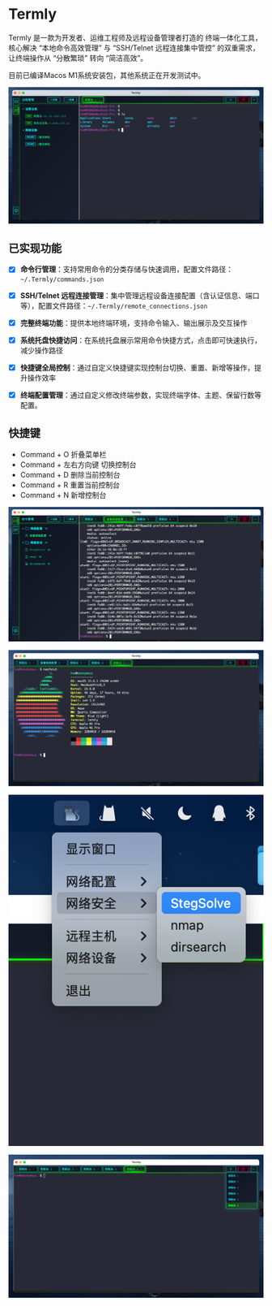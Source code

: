 # Termly

Termly 是一款为开发者、运维工程师及远程设备管理者打造的 终端一体化工具，核心解决 “本地命令高效管理” 与 “SSH/Telnet 远程连接集中管控” 的双重需求，让终端操作从 “分散繁琐” 转向 “简洁高效”。

目前已编译Macos M1系统安装包，其他系统正在开发测试中。

![](imgs/1.png)


## 已实现功能

- [x] **命令行管理**：支持常用命令的分类存储与快速调用，配置文件路径：`~/.Termly/commands.json`  
- [x] **SSH/Telnet 远程连接管理**：集中管理远程设备连接配置（含认证信息、端口等），配置文件路径：`~/.Termly/remote_connections.json`  
- [x] **完整终端功能**：提供本地终端环境，支持命令输入、输出展示及交互操作  
- [x] **系统托盘快捷访问**：在系统托盘展示常用命令快捷方式，点击即可快速执行，减少操作路径  
- [x] **快捷键全局控制**：通过自定义快捷键实现控制台切换、重置、新增等操作，提升操作效率  
- [x] **终端配置管理**：通过自定义修改终端参数，实现终端字体、主题、保留行数等配置。


## 快捷键 
-   Command + O 折叠菜单栏
-   Command + 左右方向键 切换控制台
- Command + D 删除当前控制台
- Command + R 重置当前控制台
- Command + N 新增控制台



![](imgs/2.png)

![](imgs/3.png)

![](imgs/4.png)

![](imgs/5.png)

